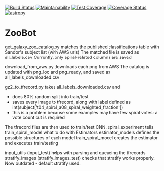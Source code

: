 



[![Build Status](https://travis-ci.org/RustyPanda/zoobot.svg?branch=master)](https://travis-ci.org/RustyPanda/zoobot)
[![Maintainability](https://api.codeclimate.com/v1/badges/dcd9b142609237a90574/maintainability)](https://codeclimate.com/github/RustyPanda/zoobot/maintainability)
[![Test Coverage](https://api.codeclimate.com/v1/badges/dcd9b142609237a90574/test_coverage)](https://codeclimate.com/github/RustyPanda/zoobot/test_coverage)
[![Coverage Status](https://coveralls.io/repos/github/RustyPanda/zoobot/badge.svg?branch=master)](https://coveralls.io/github/RustyPanda/zoobot?branch=master)
[![astropy](http://img.shields.io/badge/powered%20by-AstroPy-orange.svg?style=flat)](http://www.astropy.org/)

# ZooBot

get_galaxy_zoo_catalog.py matches the published classifications table with Sandor's subject list (with AWS urls)
The matched file is saved as all_labels.csv
Currently, only spiral-related columns are saved

download_from_aws.py downloads each png from AWS
The catalog is updated with png_loc and png_ready, and saved as all_labels_downloaded.csv

gz2_to_tfrecord.py takes all_labels_downloaded.csv and
- does 80% random split into train/test 
- saves every image to tfrecord, along with label defined as int(subject['t04_spiral_a08_spiral_weighted_fraction'])
- this is a problem because some examples may have few spiral votes: a vote count cut is required

The tfrecord files are then used to train/test CNN.
spiral_experiment tells train_spiral_model what to do with Estimators
estimator_models defines the possible structures of each model
train_spiral_model creates the estimator and executes train/testing

input_utils (input_test) helps with parsing and queueing the tfrecords
stratify_images (stratify_images_test) checks that stratify works properly. Now outdated - default stratify used.
